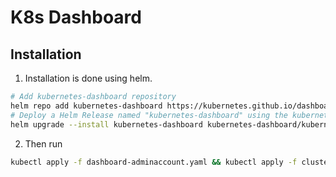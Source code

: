 # K8s Dashboard

## Installation

1. Installation is done using helm.

```bash
# Add kubernetes-dashboard repository
helm repo add kubernetes-dashboard https://kubernetes.github.io/dashboard/
# Deploy a Helm Release named "kubernetes-dashboard" using the kubernetes-dashboard chart
helm upgrade --install kubernetes-dashboard kubernetes-dashboard/kubernetes-dashboard --create-namespace --namespace kubernetes-dashboard
```

2. Then run

```bash
kubectl apply -f dashboard-adminaccount.yaml && kubectl apply -f clustering-role.yaml
```

